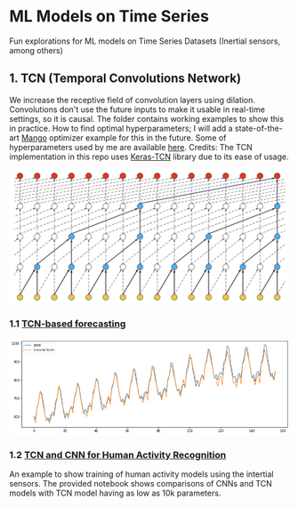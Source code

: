 # ML Models on Time Series
Fun explorations for ML models on Time Series Datasets (Inertial sensors, among others)

## 1. TCN (Temporal Convolutions Network)
We increase the receptive field of convolution layers using dilation. Convolutions don't use the future inputs to make it usable in real-time settings, so it is causal. The folder contains working examples to show this in practice. How to find optimal hyperparameters; I will add a state-of-the-art [Mango](https://github.com/ARM-software/mango) optimizer example for this in the future. Some of hyperparameters used by me are available [here](https://github.com/ARM-software/mango/blob/master/benchmarking/Parameter_Spaces_Evaluated.ipynb). Credits: The TCN implementation in this repo uses [Keras-TCN](https://github.com/philipperemy/keras-tcn) library due to its ease of usage.

![TCN Network](TCN/TCN-filed.png)

### 1.1 [TCN-based forecasting](https://github.com/sandeep-iitr/ML_Models_on_Time_Series/blob/main/TCN/TCN_Forecasting.ipynb) 

![TCN Forecasting](TCN/TCN_Forecasting.png)

### 1.2 [TCN and CNN for Human Activity Recognition](https://github.com/sandeep-iitr/ML_Models_on_Time_Series/blob/main/TCN/TCN_Human_Activity_UCI.ipynb)
An example to show training of human activity models using the intertial sensors. The provided notebook shows comparisons of CNNs and TCN models with TCN model having as low as 10k parameters. 
